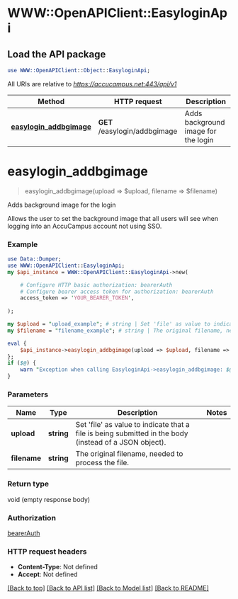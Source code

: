 # WWW::OpenAPIClient::EasyloginApi

## Load the API package
```perl
use WWW::OpenAPIClient::Object::EasyloginApi;
```

All URIs are relative to *https://accucampus.net:443/api/v1*

Method | HTTP request | Description
------------- | ------------- | -------------
[**easylogin_addbgimage**](EasyloginApi.md#easylogin_addbgimage) | **GET** /easylogin/addbgimage | Adds background image for the login


# **easylogin_addbgimage**
> easylogin_addbgimage(upload => $upload, filename => $filename)

Adds background image for the login

Allows the user to set the background image that all users will see when logging into an AccuCampus account not using SSO.

### Example 
```perl
use Data::Dumper;
use WWW::OpenAPIClient::EasyloginApi;
my $api_instance = WWW::OpenAPIClient::EasyloginApi->new(

    # Configure HTTP basic authorization: bearerAuth
    # Configure bearer access token for authorization: bearerAuth
    access_token => 'YOUR_BEARER_TOKEN',
    
);

my $upload = "upload_example"; # string | Set 'file' as value to indicate that a file is being submitted in the body (instead of a JSON object).
my $filename = "filename_example"; # string | The original filename, needed to process the file.

eval { 
    $api_instance->easylogin_addbgimage(upload => $upload, filename => $filename);
};
if ($@) {
    warn "Exception when calling EasyloginApi->easylogin_addbgimage: $@\n";
}
```

### Parameters

Name | Type | Description  | Notes
------------- | ------------- | ------------- | -------------
 **upload** | **string**| Set &#39;file&#39; as value to indicate that a file is being submitted in the body (instead of a JSON object). | 
 **filename** | **string**| The original filename, needed to process the file. | 

### Return type

void (empty response body)

### Authorization

[bearerAuth](../README.md#bearerAuth)

### HTTP request headers

 - **Content-Type**: Not defined
 - **Accept**: Not defined

[[Back to top]](#) [[Back to API list]](../README.md#documentation-for-api-endpoints) [[Back to Model list]](../README.md#documentation-for-models) [[Back to README]](../README.md)

